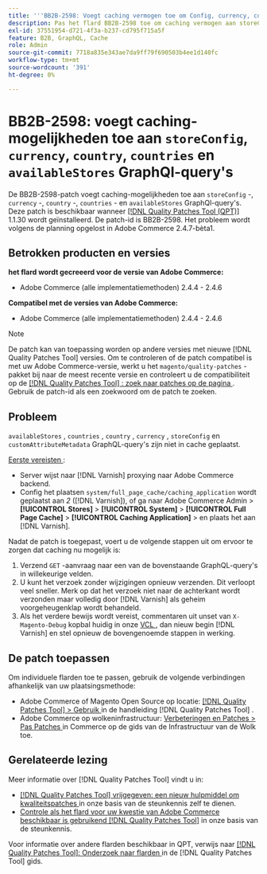 ```yaml
---
title: '''BB2B-2598: Voegt caching vermogen toe om Config, currency, country, countries, availableStores GraphQl query''s op te slaan.'''
description: Pas het flard BB2B-2598 toe om caching vermogen aan storeConfig, munt, land, landen, en beschikbareStores GraphQl vragen toe te voegen.
exl-id: 37551954-d721-4f3a-b237-cd795f715a5f
feature: B2B, GraphQL, Cache
role: Admin
source-git-commit: 7718a835e343ae7da9ff79f690503b4ee1d140fc
workflow-type: tm+mt
source-wordcount: '391'
ht-degree: 0%

---
```


# BB2B-2598: voegt caching-mogelijkheden toe aan `storeConfig`, `currency`, `country`, `countries` en `availableStores` GraphQl-query&#39;s

De BB2B-2598-patch voegt caching-mogelijkheden toe aan `storeConfig` -, `currency` -, `country` -, `countries` - en `availableStores` GraphQl-query&#39;s. Deze patch is beschikbaar wanneer [[!DNL Quality Patches Tool (QPT)]](/help/announcements/adobe-commerce-announcements/magento-quality-patches-released-new-tool-to-self-serve-quality-patches.md) 1.1.30 wordt geïnstalleerd. De patch-id is BB2B-2598. Het probleem wordt volgens de planning opgelost in Adobe Commerce 2.4.7-bèta1.

## Betrokken producten en versies

**het flard wordt gecreeerd voor de versie van Adobe Commerce:**

* Adobe Commerce (alle implementatiemethoden) 2.4.4 - 2.4.6

**Compatibel met de versies van Adobe Commerce:**

* Adobe Commerce (alle implementatiemethoden) 2.4.4 - 2.4.6

>[!NOTE]
>
>De patch kan van toepassing worden op andere versies met nieuwe [!DNL Quality Patches Tool] versies. Om te controleren of de patch compatibel is met uw Adobe Commerce-versie, werkt u het `magento/quality-patches` -pakket bij naar de meest recente versie en controleert u de compatibiliteit op de [[!DNL Quality Patches Tool] : zoek naar patches op de pagina ](https://experienceleague.adobe.com/tools/commerce-quality-patches/index.html) . Gebruik de patch-id als een zoekwoord om de patch te zoeken.

## Probleem

`availableStores` , `countries` , `country` , `currency` , `storeConfig` en `customAttributeMetadata` GraphQL-query&#39;s zijn niet in cache geplaatst.

<u> Eerste vereisten </u>:

* Server wijst naar [!DNL Varnish] proxying naar Adobe Commerce backend.
* Config het plaatsen `system/full_page_cache/caching_application` wordt geplaatst aan *2* ([!DNL Varnish]), of ga naar Adobe Commerce Admin > **[!UICONTROL Stores]** > **[!UICONTROL System]** > **[!UICONTROL Full Page Cache]** > **[!UICONTROL Caching Application]** > en plaats het aan [!DNL Varnish].

Nadat de patch is toegepast, voert u de volgende stappen uit om ervoor te zorgen dat caching nu mogelijk is:

1. Verzend `GET` -aanvraag naar een van de bovenstaande GraphQL-query&#39;s in willekeurige velden.
1. U kunt het verzoek zonder wijzigingen opnieuw verzenden. Dit verloopt veel sneller. Merk op dat het verzoek niet naar de achterkant wordt verzonden maar volledig door [!DNL Varnish] als geheim voorgeheugenklap wordt behandeld.
1. Als het verdere bewijs wordt vereist, commentaren uit unset van `X-Magento-Debug` kopbal huidig in onze [ VCL ](https://github.com/magento/magento2/blob/026e5b29a5edfd619bbdea62d636b3cab2ea03b4/app/code/Magento/PageCache/etc/varnish6.vcl#L227), dan nieuw begin [!DNL Varnish] en stel opnieuw de bovengenoemde stappen in werking.

## De patch toepassen

Om individuele flarden toe te passen, gebruik de volgende verbindingen afhankelijk van uw plaatsingsmethode:

* Adobe Commerce of Magento Open Source op locatie: [[!DNL Quality Patches Tool]  > Gebruik ](https://experienceleague.adobe.com/docs/commerce-operations/tools/quality-patches-tool/usage.html) in de handleiding [!DNL Quality Patches Tool] .
* Adobe Commerce op wolkeninfrastructuur: [ Verbeteringen en Patches > Pas Patches ](https://experienceleague.adobe.com/docs/commerce-cloud-service/user-guide/develop/upgrade/apply-patches.html) in Commerce op de gids van de Infrastructuur van de Wolk toe.

## Gerelateerde lezing

Meer informatie over [!DNL Quality Patches Tool] vindt u in:

* [[!DNL Quality Patches Tool]  vrijgegeven: een nieuw hulpmiddel om kwaliteitspatches ](/help/announcements/adobe-commerce-announcements/magento-quality-patches-released-new-tool-to-self-serve-quality-patches.md) in onze basis van de steunkennis zelf te dienen.
* [ Controle als het flard voor uw kwestie van Adobe Commerce beschikbaar is gebruikend  [!DNL Quality Patches Tool]](/help/support-tools/patches-available-in-qpt-tool/check-patch-for-magento-issue-with-magento-quality-patches.md) in onze basis van de steunkennis.

Voor informatie over andere flarden beschikbaar in QPT, verwijs naar [[!DNL Quality Patches Tool]: Onderzoek naar flarden ](https://experienceleague.adobe.com/tools/commerce-quality-patches/index.html) in de [!DNL Quality Patches Tool] gids.
